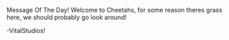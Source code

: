 Message Of The Day!
Welcome to Cheetahs, for some reason theres grass here, we should probably go look around!


-VitalStudios!
